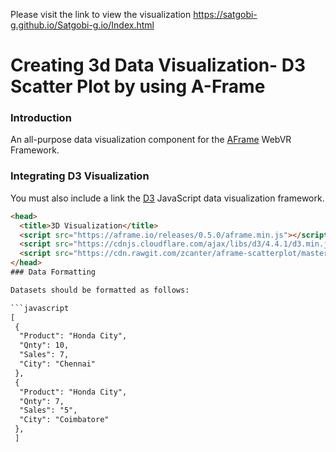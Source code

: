 Please visit the link to view the visualization https://satgobi-g.github.io/Satgobi-g.io/Index.html
# Creating 3d Data Visualization- D3 Scatter Plot by using A-Frame

### Introduction

An all-purpose data visualization component for the [AFrame](https://aframe.io/) WebVR Framework.

### Integrating D3 Visualization
You must also include a link the [D3](https://d3js.org/) JavaScript data visualization framework.

```html
<head>
  <title>3D Visualization</title>
  <script src="https://aframe.io/releases/0.5.0/aframe.min.js"></script>
  <script src="https://cdnjs.cloudflare.com/ajax/libs/d3/4.4.1/d3.min.js"></script>
  <script src="https://cdn.rawgit.com/zcanter/aframe-scatterplot/master/dist/a-scatterplot.min.js"></script>
</head>
### Data Formatting

Datasets should be formatted as follows:

```javascript
[
 {
  "Product": "Honda City",
  "Qnty": 10,
  "Sales": 7,
  "City": "Chennai"
 },
 {
  "Product": "Honda City",
  "Qnty": 7,
  "Sales": "5",
  "City": "Coimbatore"
 },
 ]
```

